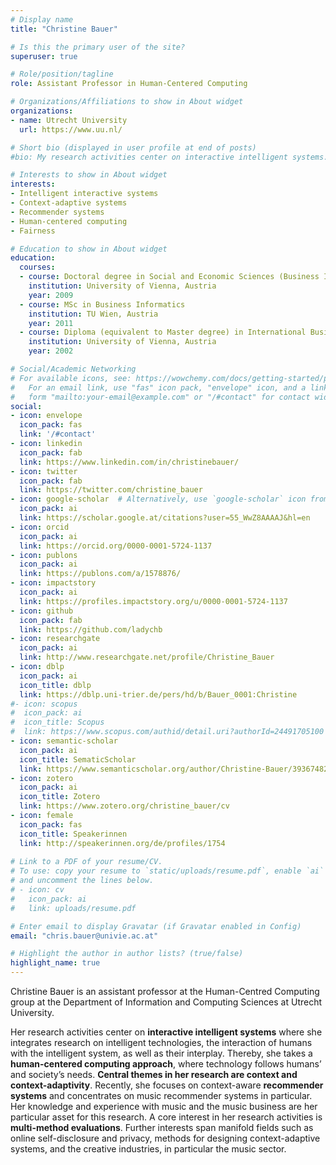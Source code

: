 ```yaml
---
# Display name
title: "Christine Bauer"

# Is this the primary user of the site?
superuser: true

# Role/position/tagline
role: Assistant Professor in Human-Centered Computing

# Organizations/Affiliations to show in About widget
organizations:
- name: Utrecht University
  url: https://www.uu.nl/

# Short bio (displayed in user profile at end of posts)
#bio: My research activities center on interactive intelligent systems. A central theme in my research are context and context-adaptivity. Currently, I focus on context-aware (music) recommender systems.

# Interests to show in About widget
interests:
- Intelligent interactive systems
- Context-adaptive systems
- Recommender systems
- Human-centered computing
- Fairness

# Education to show in About widget
education:
  courses:
  - course: Doctoral degree in Social and Economic Sciences (Business Informatics)
    institution: University of Vienna, Austria
    year: 2009
  - course: MSc in Business Informatics
    institution: TU Wien, Austria
    year: 2011
  - course: Diploma (equivalent to Master degree) in International Business Administration
    institution: University of Vienna, Austria
    year: 2002

# Social/Academic Networking
# For available icons, see: https://wowchemy.com/docs/getting-started/page-builder/#icons
#   For an email link, use "fas" icon pack, "envelope" icon, and a link in the
#   form "mailto:your-email@example.com" or "/#contact" for contact widget.
social:
- icon: envelope
  icon_pack: fas
  link: '/#contact'
- icon: linkedin
  icon_pack: fab
  link: https://www.linkedin.com/in/christinebauer/
- icon: twitter
  icon_pack: fab
  link: https://twitter.com/christine_bauer
- icon: google-scholar  # Alternatively, use `google-scholar` icon from `ai` icon pack // fasgraduation-cap
  icon_pack: ai
  link: https://scholar.google.at/citations?user=55_WwZ8AAAAJ&hl=en
- icon: orcid
  icon_pack: ai
  link: https://orcid.org/0000-0001-5724-1137
- icon: publons
  icon_pack: ai
  link: https://publons.com/a/1578876/
- icon: impactstory
  icon_pack: ai
  link: https://profiles.impactstory.org/u/0000-0001-5724-1137
- icon: github
  icon_pack: fab
  link: https://github.com/ladychb
- icon: researchgate
  icon_pack: ai
  link: http://www.researchgate.net/profile/Christine_Bauer
- icon: dblp
  icon_pack: ai
  icon_title: dblp
  link: https://dblp.uni-trier.de/pers/hd/b/Bauer_0001:Christine
#- icon: scopus
#  icon_pack: ai
#  icon_title: Scopus
#  link: https://www.scopus.com/authid/detail.uri?authorId=24491705100
- icon: semantic-scholar
  icon_pack: ai
  icon_title: SematicScholar
  link: https://www.semanticscholar.org/author/Christine-Bauer/39367482
- icon: zotero
  icon_pack: ai
  icon_title: Zotero
  link: https://www.zotero.org/christine_bauer/cv
- icon: female
  icon_pack: fas
  icon_title: Speakerinnen
  link: http://speakerinnen.org/de/profiles/1754
        
# Link to a PDF of your resume/CV.
# To use: copy your resume to `static/uploads/resume.pdf`, enable `ai` icons in `params.toml`, 
# and uncomment the lines below.
# - icon: cv
#   icon_pack: ai
#   link: uploads/resume.pdf

# Enter email to display Gravatar (if Gravatar enabled in Config)
email: "chris.bauer@univie.ac.at"

# Highlight the author in author lists? (true/false)
highlight_name: true
---
```



Christine Bauer is an assistant professor at the Human-Centred Computing group at the Department of Information and Computing Sciences at Utrecht University.

Her research activities center on **interactive intelligent systems** where she integrates research on intelligent technologies, the interaction of humans with the intelligent system, as well as their interplay. Thereby, she takes a **human-centered computing approach**, where technology follows humans’ and society’s needs. **Central themes in her research are context and context-adaptivity**. Recently, she focuses on context-aware **recommender systems** and concentrates on music recommender systems in particular. Her knowledge and experience with music and the music business are her particular asset for this research.
A core interest in her research activities is **multi-method evaluations**. Further interests span manifold fields such as online self-disclosure and privacy, methods for designing context-adaptive systems, and the creative industries, in particular the music sector.  


<!--{{< icon name="download" pack="fas" >}} Download my {{< staticref "uploads/demo_resume.pdf" "newtab" >}}resumé{{< /staticref >}}. -->
